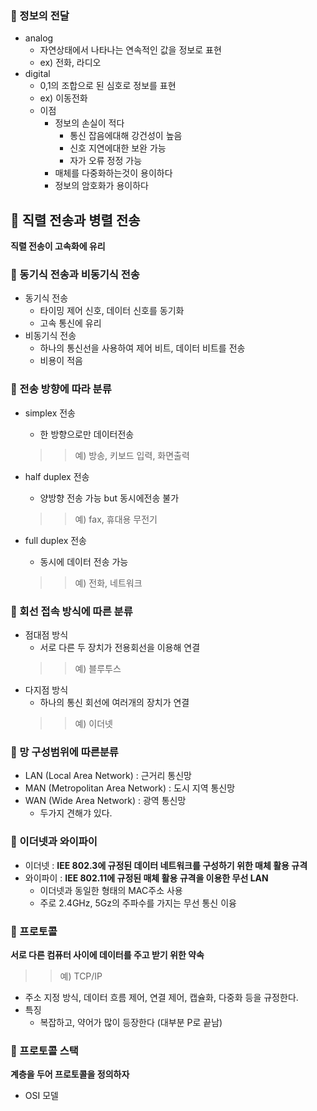 ### :dart: 정보의 전달
- analog
  - 자연상태에서 나타나는 연속적인 값을 정보로 표현
  - ex) 전화, 라디오
- digital 
  - 0,1의 조합으로 된 심호로 정보를 표현
  - ex) 이동전화
  - 이점
    - 정보의 손실이 적다
      - 통신 잡음에대해 강건성이 높음
      - 신호 지연에대한 보완 가능
      - 자가 오류 정정 가능
    - 매체를 다중화하는것이 용이하다
    - 정보의 암호화가 용이하다
    
    
    

## :dart: 직렬 전송과 병렬 전송
**직렬 전송이 고속화에 유리**

### :dart: 동기식 전송과 비동기식 전송
- 동기식 전송
  - 타이밍 제어 신호, 데이터 신호를 동기화
  - 고속 통신에 유리
- 비동기식 전송
  - 하나의 통신선을 사용하여 제어 비트, 데이터 비트를 전송
  - 비용이 적음


### :dart: 전송 방향에 따라 분류

- simplex 전송
  - 한 방향으로만 데이터전송
  > > 예) 방송, 키보드 입력, 화면출력
  
- half duplex 전송
  - 양방향 전송 가능 but 동시에전송 불가
  >  > 예) fax, 휴대용 무전기
- full duplex 전송
  - 동시에 데이터 전송 가능
  > > 예) 전화, 네트워크
  
### :dart: 회선 접속 방식에 따른 분류

  - 점대점 방식
    - 서로 다른 두 장치가 전용회선을 이용해 연결
    > >  예) 블루투스
  - 다지점 방식
    - 하나의 통신 회선에 여러개의 장치가 연결
    > > 예) 이더넷
    
### :dart: 망 구성범위에 따른분류

  - LAN (Local Area Network) : 근거리 통신망
  - MAN (Metropolitan Area Network) : 도시 지역 통신망
  - WAN (Wide Area Network) : 광역 통신망
     - 두가지 견해갸 있다.
### :dart: 이더넷과 와이파이

- 이더넷 :
  **IEE 802.3에 규정된 데이터 네트워크를 구성하기 위한 매체 활용 규격**
- 와이파이 :
  **IEE 802.11에 규정된 매체 활용 규격을 이용한 무선 LAN**
  - 이더넷과 동일한 형태의 MAC주소 사용
  - 주로 2.4GHz, 5Gz의 주파수를 가지는 무선 통신 이융
  
  
  
### :dart: 프로토콜
**서로 다른 컴퓨터 사이에 데이터를 주고 받기 위한 약속**
> > 예) TCP/IP
- 주소 지정 방식, 데이터 흐름 제어, 연결 제어, 캡슐화, 다중화 등을 규정한다.
- 특징
  - 복잡하고, 약어가 많이 등장한다 (대부분 P로 끝남)
  
### :dart: 프로토콜 스택

**계층을 두어 프로토콜을 정의하자**


- OSI 모델



